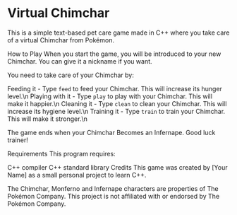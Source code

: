 # Virtual Chimchar
This is a simple text-based pet care game made in C++ where you take care of a virtual Chimchar from Pokémon.

How to Play
When you start the game, you will be introduced to your new Chimchar. You can give it a nickname if you want.

You need to take care of your Chimchar by:

Feeding it - Type `feed` to feed your Chimchar. This will increase its hunger level.\n
Playing with it - Type `play` to play with your Chimchar. This will make it happier.\n
Cleaning it - Type `clean` to clean your Chimchar. This will increase its hygiene level.\n
Training it - Type `train` to train your Chimchar. This will make it stronger.\n

The game ends when your Chimchar Becomes an Infernape. Good luck trainer!

Requirements
This program requires:

C++ compiler
C++ standard library
Credits
This game was created by [Your Name] as a small personal project to learn C++.

The Chimchar, Monferno and Infernape characters are properties of The Pokémon Company. This project is not affiliated with or endorsed by The Pokémon Company.

